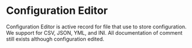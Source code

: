 Configuration Editor
====================

Configuration Editor is active record for file that use to store configuration.
We support for CSV, JSON, YML, and INI.
All documentation of comment still exists although configuration edited.


